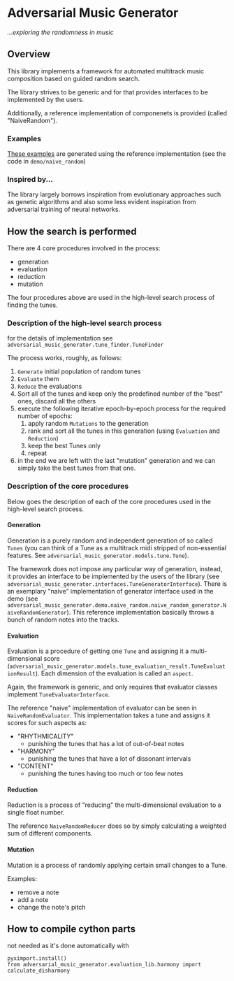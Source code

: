 # Adversarial Music Generator
_...exploring the randomness in music_

## Overview

This library implements a framework for automated multitrack music composition based on guided random search.

The library strives to be generic and for that provides interfaces to be implemented by the users. 

Additionally, a reference implementation of componenets is provided (called "NaiveRandom").

### Examples

[These examples](https://github.com/hq9000/adversarial-music-generator/tree/amg-8-tune-post-processor/adversarial_music_generator/demo/naive_random/mp3_examples) are generated using the reference implementation (see the code in `demo/naive_random`)



### Inspired by...
The library largely borrows  inspiration from evolutionary approaches such as genetic algorithms and also some less evident inspiration from adversarial training of neural networks.


## How the search is performed

There are 4 core procedures involved in the process:

* generation
* evaluation
* reduction  
* mutation

The four procedures above are used in the high-level search process of finding the tunes.

### Description of the high-level search process

for the details of implementation see `adversarial_music_generator.tune_finder.TuneFinder`

The process works, roughly, as follows:

1. `Generate` initial population of random tunes
2. `Evaluate` them
3. `Reduce` the evaluations
4. Sort all of the tunes and keep only the predefined number of the "best" ones, discard all the others
5. execute the following  iterative epoch-by-epoch process for the required number of epochs:
   1. apply random `Mutations` to the generation
   2. rank and sort all the tunes in this generation (using `Evaluation` and `Reduction`)
   3. keep the best Tunes only
   4. repeat 
6. in the end we are left with the last "mutation" generation and we can simply take the best tunes from that one.

### Description of the core procedures

Below goes the description of each of the core procedures used in the high-level search process.

#### Generation

Generation is a purely random and independent generation of so called `Tunes` (you can think of a Tune as a multitrack midi stripped of non-essential features. See `adversarial_music_generator.models.tune.Tune`).

The framework does not impose any particular way of generation, instead, it provides an interface to be implemented by the users of the library (see `adversarial_music_generator.interfaces.TuneGeneratorInterface`). There is an exemplary "naive" implementation of generator interface used in the demo (see `adversarial_music_generator.demo.naive_random.naive_random_generator.NaiveRandomGenerator`). This reference implementation basically throws a bunch of random notes into the tracks.

#### Evaluation

Evaluation is a procedure of getting one `Tune` and assigning it a multi-dimensional score (`adversarial_music_generator.models.tune_evaluation_result.TuneEvaluationResult`). Each dimension of the evaluation is called an `aspect`.

Again, the framework is generic, and only requires that evaluator classes implement `TuneEvaluatorInterface`.

The reference "naive" implementation of evaluator can be seen in `NaiveRandomEvaluator`. This implementation takes a tune and assigns it scores for such aspects as:

- "RHYTHMICALITY"
  - punishing the tunes that has a lot of out-of-beat notes
- "HARMONY"
  - punishing the tunes that have a lot of dissonant intervals
- "CONTENT"
  - punishing the tunes having too much or too few notes

#### Reduction

Reduction is a process of "reducing" the multi-dimensional evaluation to a single float number. 

The reference `NaiveRandomReducer` does so by simply calculating a weighted sum of different components.

#### Mutation

Mutation is a process of randomly applying certain small changes to a Tune. 

Examples:

- remove a note
- add a note
- change the note's pitch 

## How to compile cython parts

not needed as it's done automatically with 
```
pyximport.install()
from adversarial_music_generator.evaluation_lib.harmony import calculate_disharmony
```
